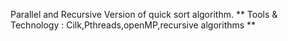 Parallel and Recursive Version of quick sort algorithm.
** Tools & Technology : Cilk,Pthreads,openMP,recursive algorithms **
